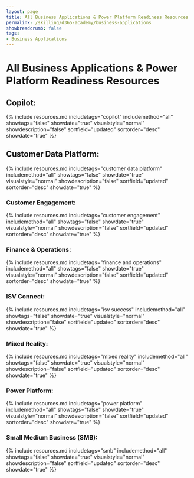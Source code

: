```yaml
---
layout: page
title: All Business Applications & Power Platform Readiness Resources
permalink: /skilling/d365-academy/business-applications
showbreadcrumb: false
tags:
- Business Applications
---
```


# All Business Applications & Power Platform Readiness Resources

## Copilot:

{% include resources.md
    includetags="copilot"
    includemethod="all"
    showtags="false"
    showdate="true"
    visualstyle="normal"
    showdescription="false"
    sortfield="updated"
    sortorder="desc"
    showdate="true"
%}

## Customer Data Platform:

{% include resources.md
    includetags="customer data platform"
    includemethod="all"
    showtags="false"
    showdate="true"
    visualstyle="normal"
    showdescription="false"
    sortfield="updated"
    sortorder="desc"
    showdate="true"
%}

### Customer Engagement:

{% include resources.md
    includetags="customer engagement"
    includemethod="all"
    showtags="false"
    showdate="true"
    visualstyle="normal"
    showdescription="false"
    sortfield="updated"
    sortorder="desc"
    showdate="true"
%}

### Finance & Operations:

{% include resources.md
    includetags="finance and operations"
    includemethod="all"
    showtags="false"
    showdate="true"
    visualstyle="normal"
    showdescription="false"
    sortfield="updated"
    sortorder="desc"
    showdate="true"
%}

### ISV Connect:

{% include resources.md
    includetags="isv success"
    includemethod="all"
    showtags="false"
    showdate="true"
    visualstyle="normal"
    showdescription="false"
    sortfield="updated"
    sortorder="desc"
    showdate="true"
%}

### Mixed Reality:

{% include resources.md
    includetags="mixed reality"
    includemethod="all"
    showtags="false"
    showdate="true"
    visualstyle="normal"
    showdescription="false"
    sortfield="updated"
    sortorder="desc"
    showdate="true"
%}

### Power Platform:

{% include resources.md
    includetags="power platform"
    includemethod="all"
    showtags="false"
    showdate="true"
    visualstyle="normal"
    showdescription="false"
    sortfield="updated"
    sortorder="desc"
    showdate="true"
%}

### Small Medium Business (SMB):

{% include resources.md
    includetags="smb"
    includemethod="all"
    showtags="false"
    showdate="true"
    visualstyle="normal"
    showdescription="false"
    sortfield="updated"
    sortorder="desc"
    showdate="true"
%}